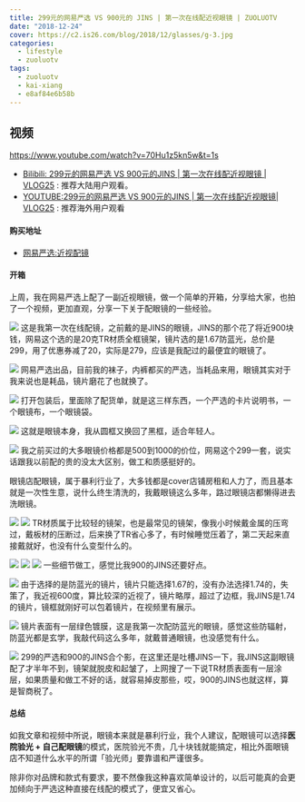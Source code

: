 ```yaml
---
title: 299元的网易严选 VS 900元的 JINS | 第一次在线配近视眼镜 | ZUOLUOTV
date: "2018-12-24"
cover: https://c2.is26.com/blog/2018/12/glasses/g-3.jpg
categories:
  - lifestyle
  - zuoluotv
tags:
  - zuoluotv
  - kai-xiang
  - e8af84e6b58b
---
```


## 视频

https://www.youtube.com/watch?v=70Hu1z5kn5w&t=1s

- [Bilibili: 299元的网易严选 VS 900元的JINS | 第一次在线配近视眼镜 | VLOG25](https://www.bilibili.com/video/av38906445) : 推荐大陆用户观看。
- [YOUTUBE:299元的网易严选 VS 900元的JINS | 第一次在线配近视眼镜| VLOG25](https://www.youtube.com/watch?v=70Hu1z5kn5w&t=1s) : 推荐海外用户观看

#### 购买地址

- [网易严选:近视配镜](https://zuoluo.tv/you-glasses)

#### 开箱

上周，我在网易严选上配了一副近视眼镜，做一个简单的开箱，分享给大家，也拍了一个视频，更加直观，分享一下关于配眼镜的一些经验。

![](https://c2.is26.com/blog/2018/12/glasses/g-3.jpg) 这是我第一次在线配镜，之前戴的是JINS的眼镜，JINS的那个花了将近900块钱，网易这个选的是20克TR材质全框镜架，镜片选的是1.67防蓝光，总价是299，用了优惠券减了20，实际是279，应该是我配过的最便宜的眼镜了。

![](https://c2.is26.com/blog/2018/12/glasses/g-4.jpg) 网易严选出品，目前我的袜子，内裤都买的严选，当耗品来用，眼镜其实对于我来说也是耗品，镜片磨花了也就换了。

![](https://c2.is26.com/blog/2018/12/glasses/g-5.jpg) 打开包装后，里面除了配货单，就是这三样东西，一个严选的卡片说明书，一个眼镜布，一个眼镜袋。

![](https://c2.is26.com/blog/2018/12/glasses/g-2.jpg) 这就是眼镜本身，我从圆框又换回了黑框，适合年轻人。

![](https://c2.is26.com/blog/2018/12/glasses/g-6.jpg) 我之前买过的大多眼镜价格都是500到1000的价位，网易这个299一套，说实话跟我以前配的贵的没太大区别，做工和质感挺好的。

眼镜店配眼镜，属于暴利行业了，大多钱都是cover店铺房租和人力了，而且基本就是一次性生意，说什么终生清洗的，我戴眼镜这么多年，路过眼镜店都懒得进去洗眼镜。

![](https://c2.is26.com/blog/2018/12/glasses/g-7.jpg) ![](https://c2.is26.com/blog/2018/12/glasses/g-8.jpg) TR材质属于比较轻的镜架，也是最常见的镜架，像我小时候戴金属的压弯过，戴板材的压断过，后来换了TR省心多了，有时候睡觉压着了，第二天起来直接戴就好，也没有什么变型什么的。

![](https://c2.is26.com/blog/2018/12/glasses/g-9.jpg) ![](https://c2.is26.com/blog/2018/12/glasses/g-10.jpg) ![](https://c2.is26.com/blog/2018/12/glasses/g-13.jpg) 一些细节做工，感觉比我900的JINS还要好点。

![](https://c2.is26.com/blog/2018/12/glasses/g-11.jpg) 由于选择的是防蓝光的镜片，镜片只能选择1.67的，没有办法选择1.74的，失策了，我近视600度，算比较深的近视了，镜片略厚，超过了边框，我JINS是1.74的镜片，镜框就刚好可以包着镜片，在视频里有展示。

![](https://c2.is26.com/blog/2018/12/glasses/g-12.jpg) 镜片表面有一层绿色镀膜，这是我第一次配防蓝光的眼镜，感觉这些防辐射，防蓝光都是玄学，我敲代码这么多年，就戴普通眼镜，也没感觉有什么。

![](https://c2.is26.com/blog/2018/12/glasses/g-1.jpg) 299的严选和900的JINS合个影，在这里还是吐槽JINS一下，我JINS这副眼镜配了才半年不到，镜架就脱皮和起皱了，上网搜了一下说TR材质表面有一层涂层，如果质量和做工不好的话，就容易掉皮那些，哎，900的JINS也就这样，算是智商税了。

#### 总结

如我文章和视频中所说，眼镜本来就是暴利行业，我个人建议，配眼镜可以选择**医院验光 + 自己配眼镜**的模式，医院验光不贵，几十块钱就能搞定，相比外面眼镜店不知道什么水平的所谓「验光师」要靠谱和严谨很多。

除非你对品牌和款式有要求，要不然像我这种喜欢简单设计的，以后可能真的会更加倾向于严选这种直接在线配的模式了，便宜又省心。
